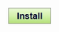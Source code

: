 [![Install](../../resources/image/install_button.jpg)](../../../../raw/master/scripts/GitHub_New_Issue/github_new_issue.user.js)
